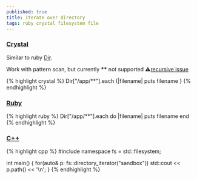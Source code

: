 ```yaml
---
published: true
title: Iterate over directory
tags: ruby crystal filesystem file
---
```

### [Crystal](https://crystal-lang.org/api/0.35.1/Dir.html#each(&:String-%3E):Nil-instance-method)
Similar to ruby [Dir](https://ruby-doc.org/core-2.7.1/Dir.html).

Work with pattern scan, but currently **\*\*** not supported ⚠[recursive issue](https://github.com/crystal-lang/crystal/issues/1433)

{% highlight crystal %}
Dir["/app/**"].each {|filename|
  puts filename
}
{% endhighlight %}

### [Ruby](https://stackoverflow.com/a/20527887/51386)

{% highlight ruby %}
Dir["/app/**"].each do |filename|
  puts filename
end
{% endhighlight %}

### [C++](https://en.cppreference.com/w/cpp/filesystem/directory_iterator)
{% highlight cpp %}
#include <filesystem>
namespace fs = std::filesystem;
 
int main()
{
    for(auto& p: fs::directory_iterator("sandbox"))
        std::cout << p.path() << '\n';
}
{% endhighlight %}